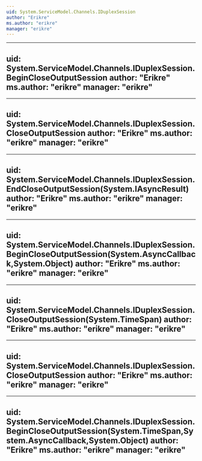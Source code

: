 ```yaml
---
uid: System.ServiceModel.Channels.IDuplexSession
author: "Erikre"
ms.author: "erikre"
manager: "erikre"
---
```


---
uid: System.ServiceModel.Channels.IDuplexSession.BeginCloseOutputSession
author: "Erikre"
ms.author: "erikre"
manager: "erikre"
---

---
uid: System.ServiceModel.Channels.IDuplexSession.CloseOutputSession
author: "Erikre"
ms.author: "erikre"
manager: "erikre"
---

---
uid: System.ServiceModel.Channels.IDuplexSession.EndCloseOutputSession(System.IAsyncResult)
author: "Erikre"
ms.author: "erikre"
manager: "erikre"
---

---
uid: System.ServiceModel.Channels.IDuplexSession.BeginCloseOutputSession(System.AsyncCallback,System.Object)
author: "Erikre"
ms.author: "erikre"
manager: "erikre"
---

---
uid: System.ServiceModel.Channels.IDuplexSession.CloseOutputSession(System.TimeSpan)
author: "Erikre"
ms.author: "erikre"
manager: "erikre"
---

---
uid: System.ServiceModel.Channels.IDuplexSession.CloseOutputSession
author: "Erikre"
ms.author: "erikre"
manager: "erikre"
---

---
uid: System.ServiceModel.Channels.IDuplexSession.BeginCloseOutputSession(System.TimeSpan,System.AsyncCallback,System.Object)
author: "Erikre"
ms.author: "erikre"
manager: "erikre"
---

